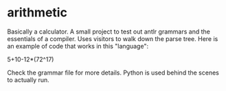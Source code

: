 # arithmetic

Basically a calculator.
A small project to test out antlr grammars and the essentials of a compiler.
Uses visitors to walk down the parse tree. Here is an example of code that works in this "language":

5+10-12*(72^17)

Check the grammar file for more details. Python is used behind the scenes to actually run.
